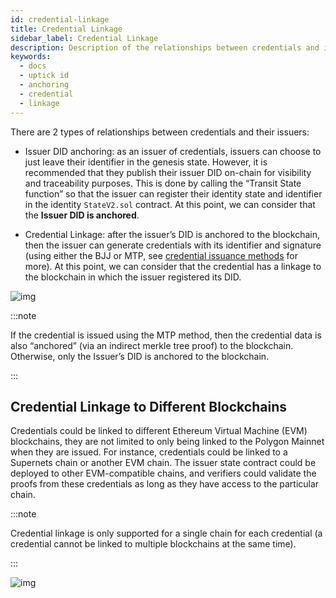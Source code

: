 ```yaml
---
id: credential-linkage
title: Credential Linkage
sidebar_label: Credential Linkage
description: Description of the relationships between credentials and issuers.
keywords:
  - docs
  - uptick id
  - anchoring
  - credential
  - linkage
---
```


There are 2 types of relationships between credentials and their issuers:

- Issuer DID anchoring: as an issuer of credentials, issuers can choose to just leave their identifier in the genesis state. However, it is recommended that they publish their issuer DID on-chain for visibility and traceability purposes. This is done by calling the “Transit State function” so that the issuer can register their identity state and identifier in the identity `StateV2.sol` contract. At this point, we can consider that the **Issuer DID is anchored**.

- Credential Linkage: after the issuer’s DID is anchored to the blockchain, then the issuer can generate credentials with its identifier and signature (using either the BJJ or MTP, see [credential issuance methods](../issuer/cred-issue-methods.md) for more). At this point, we can consider that the credential has a linkage to the blockchain in which the issuer registered its DID.

![img](/img/anchoring-linkage.png)

:::note

If the credential is issued using the MTP method, then the credential data is also “anchored” (via an indirect merkle tree proof) to the blockchain. Otherwise, only the Issuer’s DID is anchored to the blockchain.

:::

## Credential Linkage to Different Blockchains

Credentials could be linked to different Ethereum Virtual Machine (EVM) blockchains, they are not limited to only being linked to the Polygon Mainnet when they are issued. For instance, credentials could be linked to a Supernets chain or another EVM chain. The issuer state contract could be deployed to other EVM-compatible chains, and verifiers could validate the proofs from these credentials as long as they have access to the particular chain.

:::note

Credential linkage is only supported for a single chain for each credential (a credential cannot be linked to multiple blockchains at the same time).

:::

![img](/img/linkage-multiple.png)
